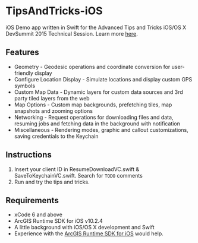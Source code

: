 # TipsAndTricks-iOS

iOS Demo app written in Swift for the Advanced Tips and Tricks iOS/OS X DevSummit 2015 Technical Session.  Learn more [here](http://www.arcgis.com/about/).

## Features
* Geometry - Geodesic operations and coordinate conversion for user-friendly display
* Configure Location Display - Simulate locations and display custom GPS symbols
* Custom Map Data - Dynamic layers for custom data sources and 3rd party tiled layers from the web
* Map Options - Custom map backgrounds, prefetching tiles, map snapshots and zooming options
* Networking - Request operations for downloading files and data, resuming jobs and fetching data in the background with notification
* Miscellaneous - Rendering modes, graphic and callout customizations, saving credentials to the Keychain

## Instructions

1. Insert your client ID in ResumeDownloadVC.swift & SaveToKeychainVC.swift. Search for  `TODO` comments
2. Run and try the tips and tricks.

## Requirements

* xCode 6 and above
* ArcGIS Runtime SDK for iOS v10.2.4
* A little background with iOS/OS X development and Swift
* Experience with the [ArcGIS Runtime SDK for iOS](https://developers.arcgis.com/ios/) would help.



